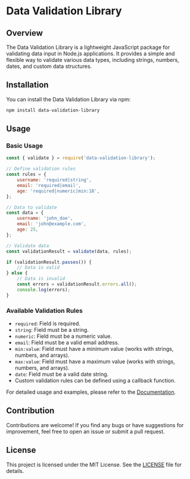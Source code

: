 # Data Validation Library

## Overview

The Data Validation Library is a lightweight JavaScript package for validating data input in Node.js applications. It provides a simple and flexible way to validate various data types, including strings, numbers, dates, and custom data structures.

## Installation

You can install the Data Validation Library via npm:

```bash
npm install data-validation-library
```

## Usage

### Basic Usage

```javascript
const { validate } = require('data-validation-library');

// Define validation rules
const rules = {
    username: 'required|string',
    email: 'required|email',
    age: 'required|numeric|min:18',
};

// Data to validate
const data = {
    username: 'john_doe',
    email: 'john@example.com',
    age: 25,
};

// Validate data
const validationResult = validate(data, rules);

if (validationResult.passes()) {
    // Data is valid
} else {
    // Data is invalid
    const errors = validationResult.errors.all();
    console.log(errors);
}
```

### Available Validation Rules

- `required`: Field is required.
- `string`: Field must be a string.
- `numeric`: Field must be a numeric value.
- `email`: Field must be a valid email address.
- `min:value`: Field must have a minimum value (works with strings, numbers, and arrays).
- `max:value`: Field must have a maximum value (works with strings, numbers, and arrays).
- `date`: Field must be a valid date string.
- Custom validation rules can be defined using a callback function.

For detailed usage and examples, please refer to the [Documentation](#).

## Contribution

Contributions are welcome! If you find any bugs or have suggestions for improvement, feel free to open an issue or submit a pull request.

## License

This project is licensed under the MIT License. See the [LICENSE](LICENSE) file for details.
